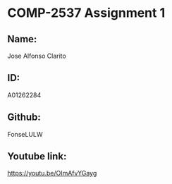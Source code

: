# COMP-2537 Assignment 1

## Name:  
Jose Alfonso Clarito
## ID:  
A01262284
## Github:  
FonseLULW
## Youtube link:  
https://youtu.be/OImAfvYGayg
